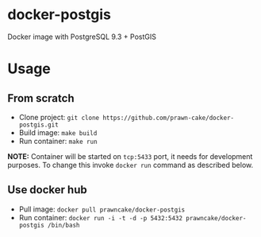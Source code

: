 # docker-postgis
Docker image with PostgreSQL 9.3 + PostGIS

# Usage

## From scratch

* Clone project: `git clone https://github.com/prawn-cake/docker-postgis.git`
* Build image: `make build`
* Run container: `make run`

**NOTE:** Container will be started on `tcp:5433` port, it needs for development purposes. To change this invoke `docker run` command as described below.


## Use docker hub

* Pull image: `docker pull prawncake/docker-postgis`
* Run container: `docker run -i -t -d -p 5432:5432 prawncake/docker-postgis /bin/bash`


